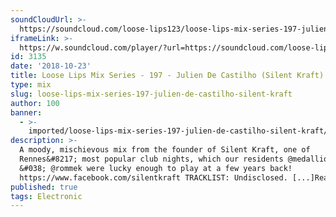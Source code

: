 ```yaml
---
soundCloudUrl: >-
  https://soundcloud.com/loose-lips123/loose-lips-mix-series-197-julien-de-castilho
iframeLink: >-
  https://w.soundcloud.com/player/?url=https://soundcloud.com/loose-lips123/loose-lips-mix-series-197-julien-de-castilho&color=00aabb&auto_play=false&hide_related=false&show_comments=true&show_user=true&show_reposts=false
id: 3135
date: '2018-10-23'
title: Loose Lips Mix Series - 197 - Julien De Castilho (Silent Kraft) - Loose Lips
type: mix
slug: loose-lips-mix-series-197-julien-de-castilho-silent-kraft
author: 100
banner:
  - >-
    imported/loose-lips-mix-series-197-julien-de-castilho-silent-kraft/image3135.jpeg
description: >-
  A moody, mischievous mix from the founder of Silent Kraft, one of
  Rennes&#8217; most popular club nights, which our residents @medallionman
  &#038; @rommek were lucky enough to play at a few years back!
  https://www.facebook.com/silentkraft TRACKLIST: Undisclosed. [...]Read More...
published: true
tags: Electronic
---
```

